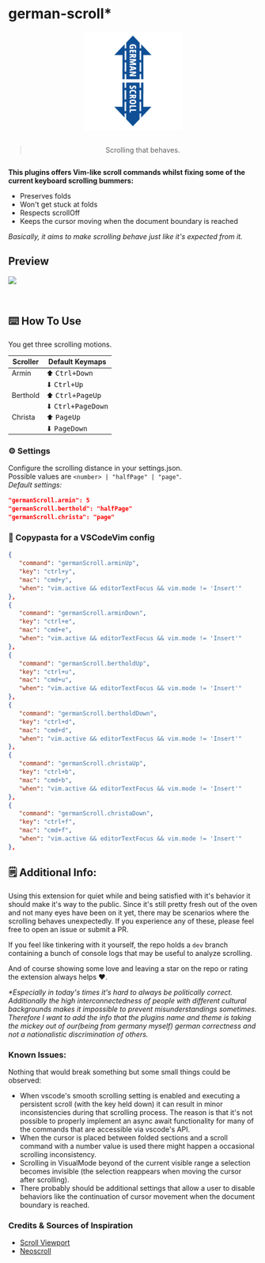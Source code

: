 # ️german-scroll\*

<div align="center" style="margin-bottom: 2em;">
     <img src="assets/german-scroll-logo.png" width="200" style="margin-bottom: 1em;"/>

> Scrolling that behaves.

</div>

**This plugins offers Vim-like scroll commands whilst fixing some of the current keyboard scrolling bummers:**

-  Preserves folds
-  Won't get stuck at folds
-  Respects scrollOff
-  Keeps the cursor moving when the document boundary is reached

_Basically, it aims to make scrolling behave just like it's expected from it._

## Preview

<img src="https://github.com/tobealive/storage/blob/main/assets/preview.gif?raw=true" width="800" style="margin-bottom: 2em;"/>

## ⌨️ How To Use

You get three scrolling motions.

| **Scroller** | **Default Keymaps**        |
| ------------ | -------------------------- |
| Armin        | ️️⬆ <kbd>Ctrl+Down</kbd>️  |
|              | ⬇ <kbd>Ctrl+Up</kbd>       |
| Berthold     | ⬆ <kbd>Ctrl+PageUp</kbd>   |
|              | ⬇ <kbd>Ctrl+PageDown</kbd> |
| Christa      | ⬆ <kbd>PageUp</kbd>        |
|              | ⬇ <kbd>PageDown</kbd>      |

### ⚙️ Settings

Configure the scrolling distance in your settings.json.<br>
Possible values are `<number> | "halfPage" | "page"`.<br>
_Default settings:_

```json
"germanScroll.armin": 5
"germanScroll.berthold": "halfPage"
"germanScroll.christa": "page"
```

### 🍝 Copypasta for a VSCodeVim config

```json
{
   "command": "germanScroll.arminUp",
   "key": "ctrl+y",
   "mac": "cmd+y",
   "when": "vim.active && editorTextFocus && vim.mode != 'Insert'"
},
{
   "command": "germanScroll.arminDown",
   "key": "ctrl+e",
   "mac": "cmd+e",
   "when": "vim.active && editorTextFocus && vim.mode != 'Insert'"
},
{
   "command": "germanScroll.bertholdUp",
   "key": "ctrl+u",
   "mac": "cmd+u",
   "when": "vim.active && editorTextFocus && vim.mode != 'Insert'"
},
{
   "command": "germanScroll.bertholdDown",
   "key": "ctrl+d",
   "mac": "cmd+d",
   "when": "vim.active && editorTextFocus && vim.mode != 'Insert'"
},
{
   "command": "germanScroll.christaUp",
   "key": "ctrl+b",
   "mac": "cmd+b",
   "when": "vim.active && editorTextFocus && vim.mode != 'Insert'"
},
{
   "command": "germanScroll.christaDown",
   "key": "ctrl+f",
   "mac": "cmd+f",
   "when": "vim.active && editorTextFocus && vim.mode != 'Insert'"
},
```

## 🗒️ Additional Info:

Using this extension for quiet while and being satisfied with it's behavior it should make it's way to the public.
Since it's still pretty fresh out of the oven and not many eyes have been on it yet, there may be scenarios where the scrolling behaves unexpectedly.
If you experience any of these, please feel free to open an issue or submit a PR.

If you feel like tinkering with it yourself, the repo holds a `dev` branch containing a bunch of console logs that may be useful to analyze scrolling.

And of course showing some love and leaving a star on the repo or rating the extension always helps ❤️.

_\*Especially in today's times it's hard to always be politically correct. Additionally the high interconnectedness of people with different cultural backgrounds makes it impossible to prevent misunderstandings sometimes. Therefore I want to add the info that the plugins name and theme is taking the mickey out of our(being from germany myself) german correctness and not a nationalistic discrimination of others._

### Known Issues:

Nothing that would break something but some small things could be observed:

-  When vscode's smooth scrolling setting is enabled and executing a persistent scroll (with the key held down) it can result in minor inconsistencies during that scrolling process. The reason is that it's not possible to properly implement an async await functionality for many of the commands that are accessible via vscode's API.
-  When the cursor is placed between folded sections and a scroll command with a number value is used there might happen a occasional scrolling inconsistency.
-  Scrolling in VisualMode beyond of the current visible range a selection becomes invisible (the selection reappears when moving the cursor after scrolling).
-  There probably should be additional settings that allow a user to disable behaviors like the continuation of cursor movement when the document boundary is reached.

### Credits & Sources of Inspiration

-  [Scroll Viewport](https://github.com/bmalehorn/vscode-scroll-viewport)
-  [Neoscroll](https://github.com/karb94/neoscroll.nvim)
